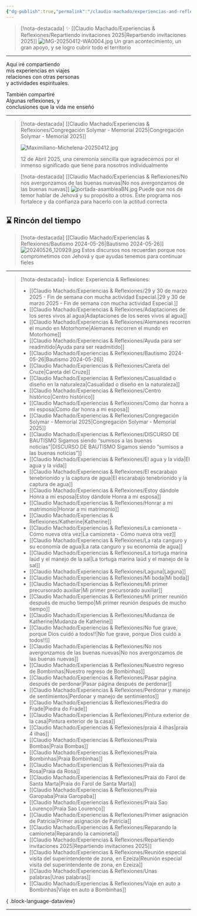 ```yaml
---
{"dg-publish":true,"permalink":"/claudio-machado/experiencias-and-reflexiones/experiencias-and-reflexiones/","title":"Experiencias & Reflexiones","tags":["experiencia"]}
---
```


> [!nota-destacada] ✨ [[Claudio Machado/Experiencias & Reflexiones/Repartiendo invitaciones 2025\|Repartiendo invitaciones 2025]] 
> ![IMG-20250412-WA0004.jpg](/img/user/07%20-%20Personal/Im%C3%A1genes/IMG-20250412-WA0004.jpg)
> Un gran acontecimiento, un gran apoyo, y se logro cubrir todo el territorio


---
<div class="bienvenida">
<p>Aquí iré compartiendo<br>
mis experiencias en viajes <br>
relaciones con otras personas<BR>
y actividades espirituales.</p>

<p>También  compartiré <BR>
Algunas reflexiones, y <BR>
conclusiones que la vida me enseñó</p>
</div>

---

> [!nota-destacada] [[Claudio Machado/Experiencias & Reflexiones/Congregación Solymar - Memorial 2025\|Congregación Solymar - Memorial 2025]]
> 
>  ![Maximiliano-Michelena-20250412.jpg](/img/user/07%20-%20Personal/Im%C3%A1genes/Maximiliano-Michelena-20250412.jpg)
>  
>  12 de Abril 2025, una ceremonia sencilla que agradecemos por el inmenso significado que tiene para nosotros individualmente 

> [!nota-destacada] [[Claudio Machado/Experiencias & Reflexiones/No nos avergonzamos de las buenas nuevas\|No nos avergonzamos de las buenas nuevas]]
> ![portada-asambleaBN.jpg](/img/user/07%20-%20Personal/Im%C3%A1genes/portada-asambleaBN.jpg)
> Puede que nos de temor hablar de Jehová y su propósito a otros. Éste programa nos fortalece y da confianza para hacerlo con la actitud correcta 

## ⌛ Rincón del tiempo 

> [!nota-destacada] [[Claudio Machado/Experiencias & Reflexiones/Bautismo 2024-05-26\|Bautismo 2024-05-26]]
> ![20240526_120929.jpg](/img/user/07%20-%20Personal/Im%C3%A1genes/20240526_120929.jpg)
> Estos discursos nos recuerdan porque nos comprometimos con Jehová y que ayudas tenemos para continuar fieles 

---

>[!nota-destacada]- Índice: Experiencia & Reflexiones:
> - [[Claudio Machado/Experiencias & Reflexiones/29 y 30 de marzo 2025 - Fin de semana con mucha actividad Especial.\|29 y 30 de marzo 2025 - Fin de semana con mucha actividad Especial.]]
> - [[Claudio Machado/Experiencias & Reflexiones/Adaptaciones de los seres vivos al agua\|Adaptaciones de los seres vivos al agua]]
> - [[Claudio Machado/Experiencias & Reflexiones/Alemanes recorren el mundo en Motorhome\|Alemanes recorren el mundo en Motorhome]]
> - [[Claudio Machado/Experiencias & Reflexiones/Ayuda para ser readmitido\|Ayuda para ser readmitido]]
> - [[Claudio Machado/Experiencias & Reflexiones/Bautismo 2024-05-26\|Bautismo 2024-05-26]]
> - [[Claudio Machado/Experiencias & Reflexiones/Careta del Cruze\|Careta del Cruze]]
> - [[Claudio Machado/Experiencias & Reflexiones/Casualidad o diseño en la naturaleza\|Casualidad o diseño en la naturaleza]]
> - [[Claudio Machado/Experiencias & Reflexiones/Centro histórico\|Centro histórico]]
> - [[Claudio Machado/Experiencias & Reflexiones/Como dar honra a mi esposa\|Como dar honra a mi esposa]]
> - [[Claudio Machado/Experiencias & Reflexiones/Congregación Solymar - Memorial 2025\|Congregación Solymar - Memorial 2025]]
> - [[Claudio Machado/Experiencias & Reflexiones/DISCURSO DE BAUTISMO Sigamos siendo “sumisos a las buenas noticias”\|DISCURSO DE BAUTISMO Sigamos siendo “sumisos a las buenas noticias”]]
> - [[Claudio Machado/Experiencias & Reflexiones/El agua y la vida\|El agua y la vida]]
> - [[Claudio Machado/Experiencias & Reflexiones/El escarabajo tenebrionido y la captura de agua\|El escarabajo tenebrionido y la captura de agua]]
> - [[Claudio Machado/Experiencias & Reflexiones/Estoy dándole Honra a mi esposa\|Estoy dándole Honra a mi esposa]]
> - [[Claudio Machado/Experiencias & Reflexiones/Honrar a mi matrimonio\|Honrar a mi matrimonio]]
> - [[Claudio Machado/Experiencias & Reflexiones/Katherine\|Katherine]]
> - [[Claudio Machado/Experiencias & Reflexiones/La camioneta - Cómo nueva otra vez\|La camioneta - Cómo nueva otra vez]]
> - [[Claudio Machado/Experiencias & Reflexiones/La rata canguro y su economía de agua\|La rata canguro y su economía de agua]]
> - [[Claudio Machado/Experiencias & Reflexiones/La tortuga marina laúd y el manejo de la sal\|La tortuga marina laúd y el manejo de la sal]]
> - [[Claudio Machado/Experiencias & Reflexiones/Laguna\|Laguna]]
> - [[Claudio Machado/Experiencias & Reflexiones/Mi boda\|Mi boda]]
> - [[Claudio Machado/Experiencias & Reflexiones/Mi primer precursorado auxiliar\|Mi primer precursorado auxiliar]]
> - [[Claudio Machado/Experiencias & Reflexiones/Mi primer reunión después de mucho tiempo\|Mi primer reunión después de mucho tiempo]]
> - [[Claudio Machado/Experiencias & Reflexiones/Mudanza de Katherine\|Mudanza de Katherine]]
> - [[Claudio Machado/Experiencias & Reflexiones/No fue grave, porque Dios cuidó a todos!!\|No fue grave, porque Dios cuidó a todos!!]]
> - [[Claudio Machado/Experiencias & Reflexiones/No nos avergonzamos de las buenas nuevas\|No nos avergonzamos de las buenas nuevas]]
> - [[Claudio Machado/Experiencias & Reflexiones/Nuestro regreso de Bombinhas\|Nuestro regreso de Bombinhas]]
> - [[Claudio Machado/Experiencias & Reflexiones/Pasar página después de perdonar\|Pasar página después de perdonar]]
> - [[Claudio Machado/Experiencias & Reflexiones/Perdonar y manejo de sentimientos\|Perdonar y manejo de sentimientos]]
> - [[Claudio Machado/Experiencias & Reflexiones/Piedra do Frade\|Piedra do Frade]]
> - [[Claudio Machado/Experiencias & Reflexiones/Pintura exterior de la casa\|Pintura exterior de la casa]]
> - [[Claudio Machado/Experiencias & Reflexiones/praia 4 ilhas\|praia 4 ilhas]]
> - [[Claudio Machado/Experiencias & Reflexiones/Praia Bombas\|Praia Bombas]]
> - [[Claudio Machado/Experiencias & Reflexiones/Praia Bombinhas\|Praia Bombinhas]]
> - [[Claudio Machado/Experiencias & Reflexiones/Praia da Rosa\|Praia da Rosa]]
> - [[Claudio Machado/Experiencias & Reflexiones/Praia do Farol de Santa Marta\|Praia do Farol de Santa Marta]]
> - [[Claudio Machado/Experiencias & Reflexiones/Praia Garopaba\|Praia Garopaba]]
> - [[Claudio Machado/Experiencias & Reflexiones/Praia Sao Lourenço\|Praia Sao Lourenço]]
> - [[Claudio Machado/Experiencias & Reflexiones/Primer asignación de Patricia\|Primer asignación de Patricia]]
> - [[Claudio Machado/Experiencias & Reflexiones/Reparando la camioneta\|Reparando la camioneta]]
> - [[Claudio Machado/Experiencias & Reflexiones/Repartiendo invitaciones 2025\|Repartiendo invitaciones 2025]]
> - [[Claudio Machado/Experiencias & Reflexiones/Reunión especial visita del superintendente de zona, en Ezeiza\|Reunión especial visita del superintendente de zona, en Ezeiza]]
> - [[Claudio Machado/Experiencias & Reflexiones/Unas palabras\|Unas palabras]]
> - [[Claudio Machado/Experiencias & Reflexiones/Viaje en auto a Bombinhas\|Viaje en auto a Bombinhas]]
> 
{ .block-language-dataview}

---

